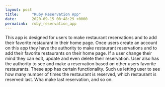 ```yaml
---
layout: post
title:      "Ruby Reservation App"
date:       2020-09-15 00:48:29 +0000
permalink:  ruby_reservation_app
---
```


This app is designed for users to make restaurant reservations and to add their favorite restaurant in their home page. Once users create an account on this app they have the authority to make restaurant reservations and to add their favorite restaurants on their home page. If a user change their mind they can edit, update and even delete their reservation. User also has the authority to see and make a reservation based on other users favorite restaurants. 
These app has certain functionality. Such us letting user to see how many number of times the restaurant is reserved, which restaurant is reserved last. Wha make last reservation, and so on. 
